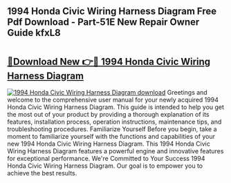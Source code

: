 ## 1994 Honda Civic Wiring Harness Diagram Free Pdf Download - Part-51E New Repair Owner Guide kfxL8

# <h2><a href="http://dfo8ff.blite.top/?on=1994+Honda+Civic+Wiring+Harness+Diagram">🔗Download New 👉🔴 1994 Honda Civic Wiring Harness Diagram</a></h2>

[![1994 Honda Civic Wiring Harness Diagram download](https://i.imgur.com/lujVjoI.png)](http://dfo8ff.blite.top/?on=1994+Honda+Civic+Wiring+Harness+Diagram)
Greetings and welcome to the comprehensive user manual for your newly acquired 1994 Honda Civic Wiring Harness Diagram. This guide is intended to help you get the most out of your product by providing a thorough explanation of its features, installation process, operation instructions, maintenance tips, and troubleshooting procedures. Familiarize Yourself Before you begin, take a moment to familiarize yourself with the functions and capabilities of your new 1994 Honda Civic Wiring Harness Diagram. This 1994 Honda Civic Wiring Harness Diagram features a powerful engine and innovative features for exceptional performance. We're Committed to Your Success 1994 Honda Civic Wiring Harness Diagram. Our goal is to empower you to achieve the best results.
